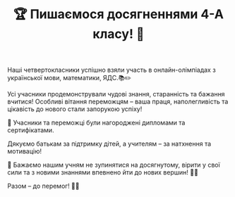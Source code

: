 ﻿---
title: 🏆 Пишаємося досягненнями 4-А класу! 🎉
---

Наші четвертокласники успішно взяли участь в онлайн-олімпіадах з української мови, математики, ЯДС.📚✏️

Усі учасники продемонстрували чудові знання, старанність та бажання вчитися! Особливі вітання переможцям – ваша праця, наполегливість та цікавість до нового стали запорукою успіху! 

🎁 Учасники та переможці були нагороджені дипломами та сертифікатами.

Дякуємо батькам за підтримку дітей, а учителям – за натхнення та мотивацію!

💬 Бажаємо нашим учням не зупинятися на досягнутому, вірити у свої сили та з новими знаннями впевнено йти до нових вершин! 🚀📖

Разом – до перемог! 💙💛

<slideshow />